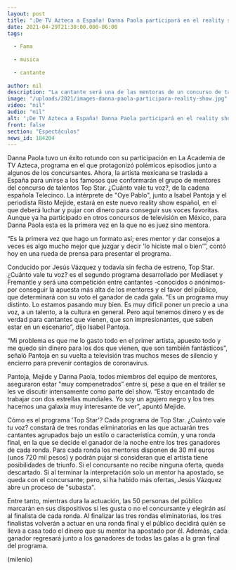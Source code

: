 ```yaml
---
layout: post
title: "¡De TV Azteca a España! Danna Paola participará en el reality show 'Top Star'"
date: 2021-04-29T21:30:00.000-06:00
tags:
  
  - Fama
  
  - musica
  
  - cantante
  
author: nil
description: "La cantante será una de las mentoras de un concurso de talentos español en el que buscará sumar a su equipo las mejores voces. "
image: "/uploads/2021/images-danna-paola-participara-reality-show.jpg"
video: "nil"
audio: "nil"
alt: "¡De TV Azteca a España! Danna Paola participará en el reality show 'Top Star'"
front: false
section: "Espectáculos"
news_id: 184204
---
```


Danna Paola tuvo un éxito rotundo con su participación en La Academia de TV Azteca, programa en el que protagonizó polémicos episodios junto a algunos de los concursantes. Ahora, la artista mexicana se traslada a España para unirse a los famosos que conformarán el grupo de mentores del concurso de talentos Top Star. ¿Cuánto vale tu voz?, de la cadena española Telecinco.  La intérprete de "Oye Pablo", junto a Isabel Pantoja y el periodista Risto Mejide, estará en este nuevo reality show español, en el que deberá luchar y pujar con dinero para conseguir sus voces favoritas. Aunque ya ha participado en otros concursos de televisión en México, para Danna Paola esta es la primera vez en la que no es juez sino mentora. 

“Es la primera vez que hago un formato así; eres mentor y dar consejos a veces es algo mucho mejor que juzgar y decir 'lo hiciste mal o bien'”, contó hoy en una rueda de prensa para presentar el programa. 

Conducido por Jesús Vázquez y todavía sin fecha de estreno, Top Star. ¿Cuánto vale tu voz? es el segundo programa desarrollado por Mediaset y Fremantle y será una competición entre cantantes -conocidos o anónimos- por conseguir la apuesta más alta de los mentores y el favor del público, que determinará con su voto el ganador de cada gala. “Es un programa muy distinto. Lo estamos pasando muy bien. Es muy difícil poner un precio a una voz, a un talento, a la cultura en general. Pero aquí tenemos dinero y es de verdad para cantantes que vienen, que son impresionantes, que saben estar en un escenario”, dijo Isabel Pantoja. 

“Mi problema es que me lo gasto todo en el primer artista, apuesto todo y me quedo sin dinero para los dos que vienen, que son también fantásticos", señaló Pantoja en su vuelta a televisión tras muchos meses de silencio y encierro para prevenir contagios de coronavirus. 

Pantoja, Mejide y Danna Paola, todos miembros del equipo de mentores, aseguraron estar "muy compenetrados” entre sí, pese a que en el tráiler se les ve discutir intensamente como parte del show.  “Estoy encantado de trabajar con dos estrellas mundiales. Yo soy un agujero negro y los tres hacemos una galaxia muy interesante de ver”, apuntó Mejide. 

Cómo es el programa 'Top Star'? Cada programa de Top Star. ¿Cuánto vale tu voz? constará de tres rondas eliminatorias en las que actuarán tres cantantes agrupados bajo un estilo o característica común, y una ronda final, en la que se decide el ganador de la noche entre los tres ganadores de cada ronda. Para cada ronda los mentores disponen de 30 mil euros (unos 720 mil pesos) y podrán pujar si consideran que el artista tiene posibilidades de triunfo. Si el concursante no recibe ninguna oferta, queda descartado. Si al terminar la interpretación solo un mentor ha apostado, se queda con el concursante; pero, si ha habido más ofertas, Jesús Vázquez abre un proceso de "subasta".  

Entre tanto, mientras dura la actuación, las 50 personas del público marcarán en sus dispositivos si les gusta o no el concursante y elegirán así al finalista de cada ronda. Al finalizar las tres rondas eliminatorias, los tres finalistas volverán a actuar en una ronda final y el público decidirá quién se lleva a casa todo el dinero que su mentor ha apostado por él. Además, cada ganador regresará junto a los ganadores de todas las galas a la gran final del programa. 

(milenio)